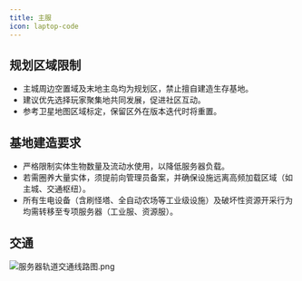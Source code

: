 ```yaml
---
title: 主服
icon: laptop-code
---
```


## **规划区域限制**

- 主城周边空置域及末地主岛均为规划区，禁止擅自建造生存基地。
- 建议优先选择玩家聚集地共同发展，促进社区互动。
- 参考卫星地图区域标定，保留区外在版本迭代时将重置。

## **基地建造要求**

- 严格限制实体生物数量及流动水使用，以降低服务器负载。
- 若需圈养大量实体，须提前向管理员备案，并确保设施远离高频加载区域（如主城、交通枢纽）。
- 所有生电设备（含刷怪塔、全自动农场等工业级设施）及破坏性资源开采行为均需转移至专项服务器（工业服、资源服）。


## **交通**
![服务器轨道交通线路图.png](https://npucraft-lsky-1304448012.cos.ap-chengdu.myqcloud.com/2025/03/12/67d149bc7e989.png)